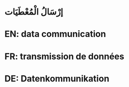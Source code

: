 # إرْسَالُ الْمُعْطَيَات

# EN: data communication

# FR: transmission de données

# DE: Datenkommunikation
